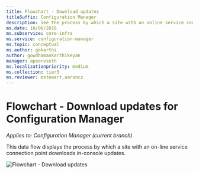 ```yaml
---
title: Flowchart - Download updates
titleSuffix: Configuration Manager
description: See the process by which a site with an online service connection point downloads in-console updates.
ms.date: 10/06/2016
ms.subservice: core-infra
ms.service: configuration-manager
ms.topic: conceptual
ms.author: gokarthi
author: gowdhamankarthikeyan
manager: apoorvseth
ms.localizationpriority: medium
ms.collection: tier3
ms.reviewer: mstewart,aaroncz 
---
```

# Flowchart - Download updates for Configuration Manager

*Applies to: Configuration Manager (current branch)*

This data flow displays the process by which a site with an on-line  service connection point downloads in-console updates.  

 ![Flowchart - Download updates](media/Flowchart---Download-updates.png)  
